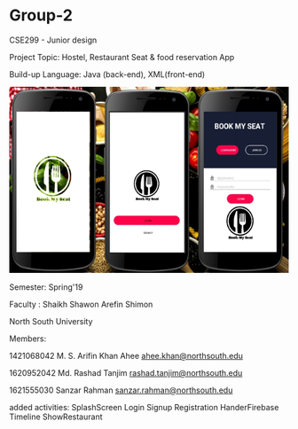 # Group-2

CSE299 - Junior design


Project Topic: Hostel, Restaurant Seat & food reservation App

Build-up Language: Java (back-end), XML(front-end)

![SCREENSHOT](Mockup/Screenshot/Design.jpg)

Semester: Spring'19

Faculty : Shaikh Shawon Arefin Shimon

North South University


Members:


1421068042	M. S. Arifin Khan Ahee	ahee.khan@northsouth.edu

1620952042	Md. Rashad Tanjim	rashad.tanjim@northsouth.edu

1621555030  Sanzar Rahman  sanzar.rahman@northsouth.edu

added activities:
SplashScreen
Login
Signup
Registration
HanderFirebase
Timeline
ShowRestaurant
